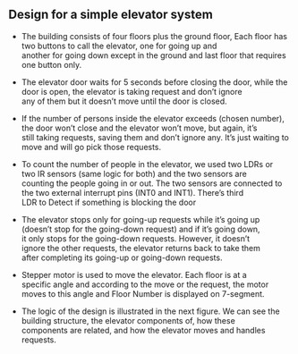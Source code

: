 
## Design for a simple elevator system  

 - The building consists of four floors plus the ground floor,   Each
   floor has two buttons to call the elevator, one for going up and  
   another for going down except in the ground and last floor that
   requires   one button only.  
   
 - The elevator door waits for 5 seconds before closing the door, while 
   the   door is open, the elevator is taking request and don’t ignore  
   any of them   but it doesn’t move until the door is closed.

 - If the number of persons inside the elevator exceeds (chosen number),
   the   door won’t close and the elevator won’t move, but again, it’s  
   still taking   requests, saving them and don’t ignore any. It’s just 
   waiting to move and   will go pick those requests.

 - To count the number of people in the elevator, we used two LDRs or   
   two IR   sensors (same logic for both) and the two sensors are   
   counting the people   going in or out. The two sensors are connected 
   to the two external   interrupt pins (INT0 and INT1). There’s third  
   LDR to Detect if something is blocking the door

 - The elevator stops only for going-up requests while it’s going up   
   (doesn’t   stop for the going-down request) and if it’s going down,  
   it only stops for the   going-down requests. However, it doesn’t   
   ignore the other requests, the   elevator returns back to take them  
   after completing its going-up or going-down requests.

 - Stepper motor is used to move the elevator. Each floor is at a   
   specific angle   and according to the move or the request, the motor 
   moves to this angle   and Floor Number is displayed on 7-segment.
   
 - The logic of the design is illustrated in the next figure. We can see
   the   building structure, the elevator components of, how these   
   components are   related, and how the elevator moves and handles   
   requests.
